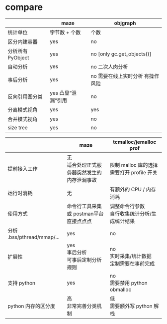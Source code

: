 # compare

|                  |       maze        |            objgraph            |
| ---------------- | ----------------- | ------------------------------ |
| 统计单位          | 字节数 + 个数      | 个数                           |
| 区分内建容器      | yes               | no                             |
| 分析所有 PyObject | yes               | no [only gc.get_objects()]     |
| 自动分析          | yes               | no 二次人肉分析                 |
| 事后分析          | yes               | no 需要在线上实时分析 有操作风险 |
| 反向引用图分类    | yes 凸显“泄漏”引用 | no                             |
| 分离模式视角      | yes               | yes                            |
| 合并模式视角      | yes               | no                             |
| size tree        | yes               | no                             |


|                            |                        maze                        |            tcmalloc/jemalloc prof             |
| -------------------------- | -------------------------------------------------- | --------------------------------------------- |
| 提前接入工作                | 无 <br>适合处理正式服务器突然发生的内存泄漏事故        | 限制 malloc 库的选择 <br>需要打开 profile 开关  |
| 运行时消耗                 | 无                                                 | 有额外的 CPU / 内存消耗                        |
| 使用方式                   | 命令行工具采集 或 postman平台直接点点点               | 调整命令行参数 <br>自行收集统计分析/生成统计结果 |
| 分析 .bss/pthread/mmap/... | yes                                                | no                                            |
| 扩展性                     | yes <br> 事后分析 <br>可事后定制分析规则             | no <br>实时采集/统计数据 <br>定制需要在事前完成 |
| 支持 python                | yes                                                | no <br>需要禁用 python obmalloc               |
| python 内存的区分度         | 高 <br>非常完善分类机制                              | 低 <br>需要额外写 python 解栈                  |
